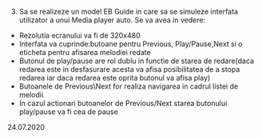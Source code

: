 3.	Sa se realizeze un model EB Guide in care sa se simuleze interfata utilizator a unui Media player auto.
Se va avea in vedere:
-	Rezolutia ecranului va fi de 320x480
-	Interfata va cuprinde:butoane pentru  Previous, Play/Pause,Next si o eticheta pentru afisarea melodiei redate
-	Butonul de play/pause are rol dublu in functie de starea de redare(daca redarea este in desfasurare acesta va afisa posibilitatea de a stopa redarea iar daca redarea este oprita butonul va afisa play)
-	Butoanele de Previous\Next for realiza navigarea in cadrul listei de melodii
-	In cazul actionari butoanelor de Previous/Next starea butonului play/pause va fi cea de pause

24.07.2020